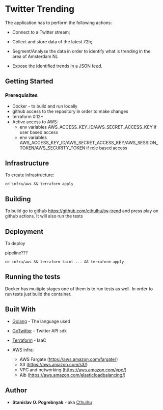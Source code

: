 # Twitter Trending

The application has to perform the following actions:

- Connect to a Twitter stream;

- Collect and store data of the latest 72h;

- Segment/Analyse the data in order to identify what is trending in the area of Amsterdam NL

- Expose the identified trends in a JSON feed.

## Getting Started



### Prerequisites

* Docker - to build and run locally
* github access to the repository in order to make changes
* terraform 0.12+
* Active access to AWS:
  * env variables AWS_ACCESS_KEY_ID/AWS_SECRET_ACCESS_KEY if user based access
  * env variables AWS_ACCESS_KEY_ID/AWS_SECRET_ACCESS_KEY/AWS_SESSION_TOKEN/AWS_SECURITY_TOKEN if role based access

## Infrastructure

To create infrastructure:

```
cd infra/aws && terraform apply
```

## Building

To build go to github https://github.com/cthulhu/tw-trend and press play on github actions. It will also run the tests

## Deployment

To deploy

pipeline???

```
cd infra/aws && terraform taint ... && terraform apply
```

## Running the tests

Docker has multiple stages one of them is to run tests as well. In order to run tests just build the container.


## Built With

* [Golang](https://golang.org/) - The language used
* [GoTwitter](https://github.com/dghubble/go-twitter/) - Twitter API sdk
* [Terraform](https://www.terraform.io/) - IaaC

* AWS infra:
   * AWS Fargate (https://aws.amazon.com/fargate/)
   * S3 (https://aws.amazon.com/s3/)
   * VPC and networking (https://aws.amazon.com/vpc/)
   * Alb (https://aws.amazon.com/elasticloadbalancing/)

## Author

* **Stanislav O. Pogrebnyak** - aka [Cthulhu](https://github.com/cthulhu)
